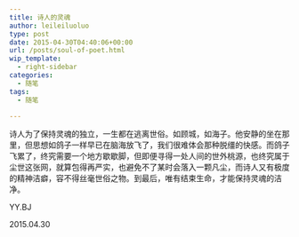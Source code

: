 ```yaml
---
title: 诗人的灵魂
author: leileiluoluo
type: post
date: 2015-04-30T04:40:06+00:00
url: /posts/soul-of-poet.html
wip_template:
  - right-sidebar
categories:
  - 随笔
tags:
  - 随笔

---
```

诗人为了保持灵魂的独立，一生都在逃离世俗。如顾城，如海子。他安静的坐在那里，但思想如鸽子一样早已在脑海放飞了，我们很难体会那种脱缰的快感。而鸽子飞累了，终究需要一个地方歇歇脚，但即便寻得一处人间的世外桃源，也终究属于尘世这张网，就算包得再严实，也避免不了某时会落入一颗凡尘，而诗人又有极度的精神洁癖，容不得丝毫世俗之物。到最后，唯有结束生命，才能保持灵魂的洁净。

YY.BJ
  
2015.04.30